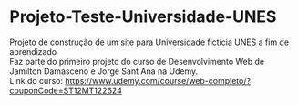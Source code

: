 # Projeto-Teste-Universidade-UNES
Projeto de construção de um site para Universidade fictícia UNES a fim de aprendizado <br>
Faz parte do primeiro projeto do curso de Desenvolvimento Web de Jamilton Damasceno e Jorge Sant Ana na Udemy. <br>
Link do curso: https://www.udemy.com/course/web-completo/?couponCode=ST12MT122624
